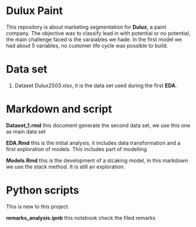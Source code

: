 # Dulux Paint

This repository is about marketing segmentation for **Dulux**, a paint company. The objective was to classify lead in with potential or no potential, the main challenge faced is the varaiables we hade. In the first model we had about 5 variables, no customer life cycle was possible to build. 

# Data set 

1. Dataset Dulux2503.xlsx, it is the data set used during the first **EDA**. 


# Markdown and script 

**Dataset_1.rmd** this document generate the second data set, we use this one as main data set

**EDA.Rmd**  this is the initial analysis, it includes data transformation and a first exploration of models. This includes part of modelling

**Models.Rmd**  this is the development of a stcaking model, in this markdown we use the stack method. It is still an exploration. 


# Python scripts 

This is new to this project. 

**remarks_analysis.ipnb** this notebook check the filed remarks

